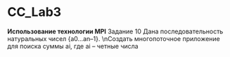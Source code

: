 # CC_Lab3
**Использование технологии MPI**
Задание 10
Дана последовательность натуральных чисел {a0…an–1}. \nСоздать многопоточное приложение для поиска суммы ai, где ai – четные числа
